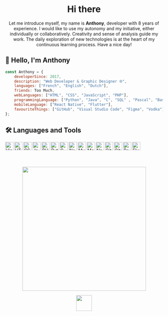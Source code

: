 <h1 align="center">Hi there</h1>
<p align="center">Let me introduce myself, my name is <b>Anthony</b>, developer with 8 years of experience. I would like to use my autonomy and my initiative, either individually or collaboratively. Creativity and sense of analysis guide my work. The daily exploration of new technologies is at the heart of my continuous learning process. Have a nice day!</p>

## 👋 Hello, I'm Anthony


```js
const Anthony = {
    developerSince: 2017,
    description: "Web Developer & Graphic Designer 🌐",
    languages: ["French", "English", "Dutch"],
    friends: Too Much,
    webLanguages: ["HTML", "CSS", "JavaScript", "PHP"],
    programmingLanguage: ["Python", "Java", "C", "SQL" , "Pascal", "Bash"],
    mobileLanguage: ["React Native", "Flutter"],
    favouriteThings: ["GitHub", "Visual Studio Code", "Figma", "Vodka"]
};
```
## 🛠️ Languages and Tools

<img align="left" alt="Visual Studio Code" width="26px" src="https://upload.wikimedia.org/wikipedia/commons/thumb/9/9a/Visual_Studio_Code_1.35_icon.svg/1200px-Visual_Studio_Code_1.35_icon.svg.png" />
<img align="left" alt="HTML5" width="26px" src="https://cdn-icons-png.flaticon.com/512/1216/1216733.png" />
<img align="left" alt="CSS3" width="26px" src="https://icones.pro/wp-content/uploads/2022/08/css3.png" />
<img align="left" alt="JavaScript" width="26px" src="https://encrypted-tbn0.gstatic.com/images?q=tbn:ANd9GcT3trC6fXt8b08REvg_8czw3IVtGsGH9yqjUg&s" />
<img align="left" alt="PHP" width="26px" src="https://www.shareicon.net/data/256x256/2015/10/06/112719_development_512x512.png" />
<img align="left" alt="Python" width="26px" src="https://upload.wikimedia.org/wikipedia/commons/thumb/c/c3/Python-logo-notext.svg/1200px-Python-logo-notext.svg.png" />
<img align="left" alt="C" width="26px" src="https://play-lh.googleusercontent.com/SlwksJ2T3l8puTazBhRUFKzp7IEh6WkXqTjhA13OWviRLmiVVY7kyKPlWNW2WN1PzeBR" />
<img align="left" alt="Node.js" width="26px" src="https://assets.stickpng.com/images/62a7524a223343fbc2207d08.png" />
<img align="left" alt="MySQL" width="26px" src="https://upload.wikimedia.org/wikipedia/fr/thumb/6/62/MySQL.svg/1200px-MySQL.svg.png" />
<img align="left" alt="MongoDB" width="26px" src="https://emanueleciriachi.net/wp-content/uploads/2019/01/logo-mongodb-png-mongodb-logo-png-400.png" />
<img align="left" alt="Npm" width="26px" src="https://cdn.iconscout.com/icon/free/png-256/free-npm-226037.png?f=webp" />
<img align="left" alt="Git" width="26px" src="https://upload.wikimedia.org/wikipedia/commons/thumb/3/3f/Git_icon.svg/2048px-Git_icon.svg.png" />
<img align="left" alt="GitHub" width="26px" src="https://cdn-icons-png.flaticon.com/512/25/25231.png" />
<img align="left" alt="React Native" width="26px" src="https://upload.wikimedia.org/wikipedia/commons/thumb/a/a7/React-icon.svg/1200px-React-icon.svg.png" />
<img align="left" alt="Flutter" width="26px" src="https://cdn.iconscout.com/icon/free/png-256/free-flutter-logo-icon-download-in-svg-png-gif-file-formats--programming-language-coding-development-logos-icons-1720090.png?f=webp" />
<br>
   
<br><br>
<p align="center">
  <img width="395" height="auto" src="https://discord.c99.nl/widget/theme-4/461575193463226379.png">
</p>
 
<p align="center"><a href="https://www.anthonycode.fr/" target="_blank"><img src="https://anthonycode.fr/assets/images/logocode.svg" width="50px"></a></p>
